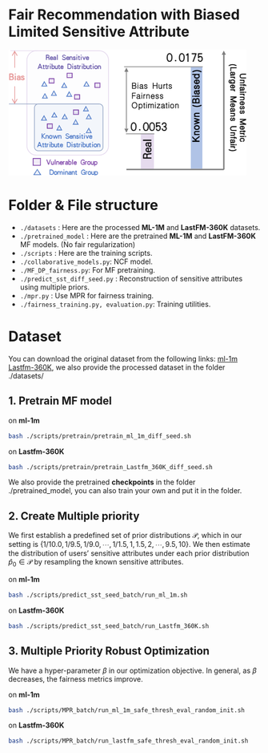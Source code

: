# Fair Recommendation with Biased Limited Sensitive Attribute

![Intro](./assets/intro.png)
# Folder & File structure 
- `./datasets` : Here are the processed **ML-1M** and **LastFM-360K** datasets.
- `./pretrained_model` : Here are the pretrained **ML-1M** and **LastFM-360K** MF models. (No fair regularization)
- `./scripts` : Here are the training scripts.
- `./collaborative_models.py`: NCF model.
- `./MF_DP_fairness.py`: For MF pretraining.
- `./predict_sst_diff_seed.py` : Reconstruction of sensitive attributes using multiple priors.
- `./mpr.py` : Use MPR for fairness training.
- `./fairness_training.py, evaluation.py`: Training utilities.


# Dataset
You can download the original dataset from the following links:
[ml-1m](https://grouplens.org/datasets/movielens/1m/)
[Lastfm-360K](http://ocelma.net/MusicRecommendationDataset/lastfm-360K.html), we also provide the processed dataset in the folder ./datasets/

## 1. Pretrain MF model

on **ml-1m** 
```bash
bash ./scripts/pretrain/pretrain_ml_1m_diff_seed.sh
```
on **Lastfm-360K**
```bash
bash ./scripts/pretrain/pretrain_Lastfm_360K_diff_seed.sh
```
We also provide the pretrained **checkpoints** in the folder ./pretrained_model, you can also train your own and put it in the folder.




## 2. Create Multiple priority
We first establish a predefined set of prior distributions $\mathcal{P}$, which in our setting is $\{ 1/10.0, 1/9.5, 1/9.0, \cdots, 1/1.5, 1, 1.5, 2, \cdots, 9.5, 10 \}$.
We then estimate the distribution of users’ sensitive attributes under each prior distribution $\hat{p}_0 \in \mathcal{P}$ by resampling the known sensitive
attributes. 

on **ml-1m**  
```bash
bash ./scripts/predict_sst_seed_batch/run_ml_1m.sh
```
on **Lastfm-360K**
```bash 
bash ./scripts/predict_sst_seed_batch/run_Lastfm_360K.sh
```


## 3. Multiple Priority Robust Optimization 

We have a hyper-parameter $\beta$ in our optimization objective.
In general, as $\beta$ decreases, the fairness metrics improve.

on **ml-1m**  
```bash
bash ./scripts/MPR_batch/run_ml_1m_safe_thresh_eval_random_init.sh
```
on **Lastfm-360K**
```bash 
bash ./scripts/MPR_batch/run_lastfm_safe_thresh_eval_random_init.sh
```
